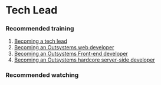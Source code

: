 # Tech Lead



### Recommended training

1. [Becoming a tech lead](https://www.outsystems.com/learn/paths/17/becoming-a-tech-lead/)
1. [Becoming an Outsystems web developer](https://www.outsystems.com/learn/paths/2/becoming-a-web-developer/)
1. [Becoming an Outsystems Front-end developer](https://www.outsystems.com/learn/paths/16/becoming-a-front-end-developer-in-outsystems/)
1. [Becoming an Outsystems hardcore server-side developer](https://www.outsystems.com/learn/paths/5/becoming-a-hardcore-server-side-developer/)

### Recommended watching